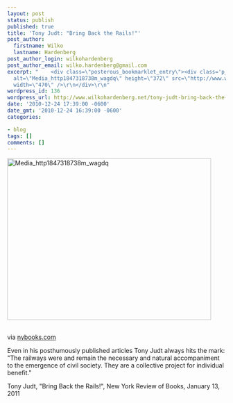 ```yaml
---
layout: post
status: publish
published: true
title: 'Tony Judt: "Bring Back the Rails!"'
post_author:
  firstname: Wilko
  lastname: Hardenberg
post_author_login: wilkohardenberg
post_author_email: wilko.hardenberg@gmail.com
excerpt: "    <div class=\"posterous_bookmarklet_entry\"><div class='p_embed p_image_embed'>\r\n<img
  alt=\"Media_http1847318738m_wagdq\" height=\"372\" src=\"http://www.wilkohardenberg.net/wp-content/uploads/2010/12/media_http1847318738m_wagDq.jpg.scaled500-300x237.jpg\"
  width=\"470\" />\r\n</div>\r\n"
wordpress_id: 136
wordpress_url: http://www.wilkohardenberg.net/tony-judt-bring-back-the-rails/
date: '2010-12-24 17:39:00 -0600'
date_gmt: '2010-12-24 16:39:00 -0600'
categories:

- blog
tags: []
comments: []
---
```

<div class="posterous_bookmarklet_entry">
<div class='p_embed p_image_embed'>
<img alt="Media_http1847318738m_wagdq" height="372" src="http://www.wilkohardenberg.net/wp-content/uploads/2010/12/media_http1847318738m_wagDq.jpg.scaled500-300x237.jpg" width="470" /><br />
</div><br />
<a id="more"></a><a id="more-136"></a></p>
<div class="posterous_quote_citation">via <a href="http://www.nybooks.com/articles/archives/2011/jan/13/bring-back-rails">nybooks.com</a></div></p>
<p>Even in his posthumously published articles Tony Judt always hits the mark: <br />"The railways were and remain the necessary and natural accompaniment to the emergence of civil society. They are a collective project for individual benefit."</p></p>
<p>Tony Judt, <a>"Bring Back the Rails!"</a>, New York Review of Books, January 13, 2011</p></p>
<p>&nbsp;</p><br />
</div>
